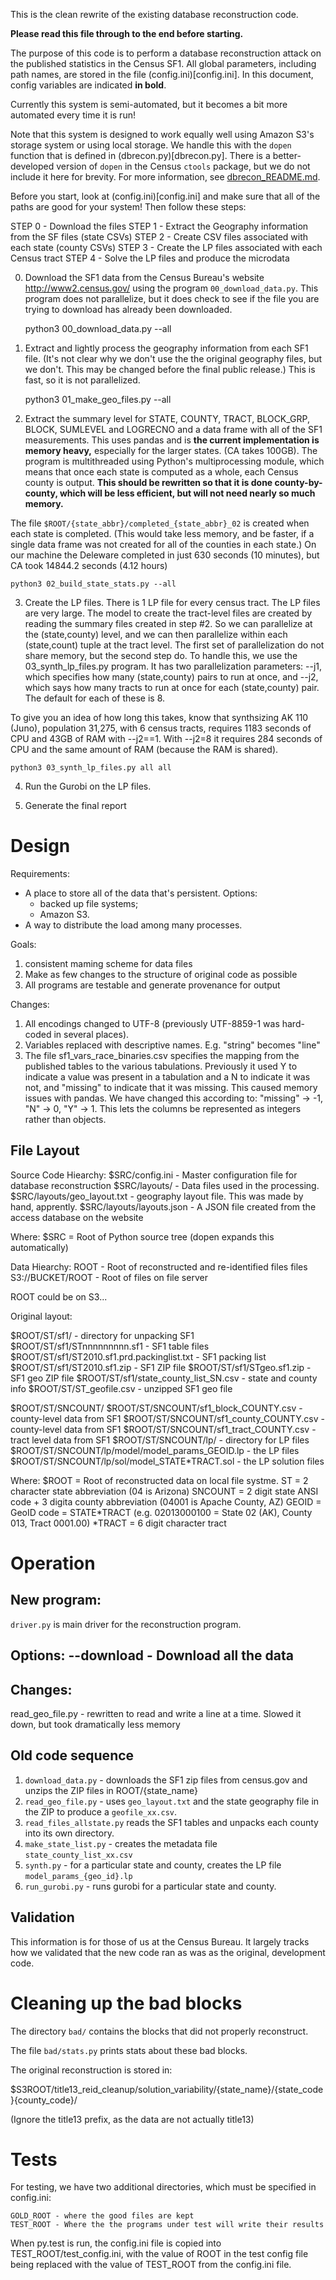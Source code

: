 This is the clean rewrite of the existing database reconstruction code.

**Please read this file through to the end before starting.**

The purpose of this code is to perform a database reconstruction
attack on the published statistics in the Census SF1. All global
parameters, including path names, are stored in the file
(config.ini)[config.ini]. In this document, config variables are
indicated **in bold**.

Currently this system is semi-automated, but it becomes a bit more
automated every time it is run!

Note that this system is designed to work equally well using Amazon
S3's storage system or using local storage.  We handle this with the
`dopen` function that is defined in (dbrecon.py)[dbrecon.py]. There is
a better-developed version of `dopen` in the Census `ctools` package,
but we do not include it here for brevity. For more information, see [dbrecon_README.md](dbrecon_README.md).

Before you start, look at (config.ini)[config.ini] and make sure that
all of the paths are good for your system! Then follow these steps:

   STEP 0 - Download the files
   STEP 1 - Extract the Geography information from the SF files (state CSVs)
   STEP 2 - Create CSV files associated with each state (county CSVs)
   STEP 3 - Create the LP files associated with each Census tract
   STEP 4 - Solve the LP files and produce the microdata


0. Download the SF1 data from the Census Bureau's website
http://www2.census.gov/ using the program `00_download_data.py`. This
program does not parallelize, but it does check to see if the file you
are trying to download has already been downloaded.

    python3 00_download_data.py --all

1. Extract and lightly process the geography information from each SF1
file. (It's not clear why we don't use the the original geography
files, but we don't. This may be changed before the final public
release.) This is fast, so it is not parallelized.

    python3 01_make_geo_files.py --all

2. Extract the summary level for STATE, COUNTY, TRACT, BLOCK_GRP,
BLOCK, SUMLEVEL and LOGRECNO and a data frame with all of the SF1
measurements. This uses pandas and is **the current implementation is memory heavy,** especially for the
larger states. (CA takes 100GB). The program is multithreaded using
Python's multiprocessing module, which means that once each state is computed as a whole, each Census county is output. **This should be rewritten so that it is done county-by-county, which will be less efficient, but will not need nearly so much memory.**

The file `$ROOT/{state_abbr}/completed_{state_abbr}_02` is created when each
state is completed. (This would take less memory, and be faster, if a
single data frame was not created for all of the counties in each
state.) On our machine the Deleware completed in just 630 seconds (10
minutes), but CA took 14844.2 seconds (4.12 hours)

    python3 02_build_state_stats.py --all

3. Create the LP files. There is 1 LP file for every census tract. The
LP files are very large. The model to create the tract-level files are
created by reading the summary files created in step #2. So we can
parallelize at the (state,county) level, and we can then parallelize
within each (state,count) tuple at the tract level. The first set of
parallelization do not share memory, but the second step do. To handle
this, we use the 03_synth_lp_files.py program. It has two
parallelization parameters: --j1, which specifies how many
(state,county) pairs to run at once, and --j2, which says how many
tracts to run at once for each (state,county) pair. The default for
each of these is 8.

To give you an idea of how long this takes, know that synthsizing AK 110 (Juno), population 31,275, with 6 census tracts, requires 1183 seconds of CPU and 43GB of RAM with --j2==1.  With --j2=8 it requires 284 seconds of CPU and the same amount of RAM (because the RAM is shared).

    python3 03_synth_lp_files.py all all 


4. Run the Gurobi on the LP files.

5. Generate the final report


# Design
Requirements:
* A place to store all of the data that's persistent.  Options: 
  * backed up file systems; 
  * Amazon S3. 
* A way to distribute the load among many processes. 
  
Goals: 
1. consistent maming scheme for data files
2. Make as few changes to the structure of original code as possible
3. All programs are testable and generate provenance for output

Changes:
1. All encodings changed to UTF-8 (previously UTF-8859-1 was hard-coded in several places). 
2. Variables replaced with descriptive names. E.g. "string" becomes "line"
3. The file sf1_vars_race_binaries.csv specifies the mapping from the published tables to the various tabulations. Previously it used Y to indicate a value was present in a tabulation and a N to indicate it was not, and "missing" to indicate that it was missing. This caused memory issues with pandas. We have changed this according to:  "missing" -> -1, "N" -> 0, "Y" -> 1. This lets the columns be represented as integers rather than objects.

## File Layout

Source Code Hiearchy:
    $SRC/config.ini             - Master configuration file for database reconstruction
    $SRC/layouts/               - Data files used in the processing.
    $SRC/layouts/geo_layout.txt - geography layout file. This was made by hand, apprently.
    $SRC/layouts/layouts.json   - A JSON file created from the access database on the website

Where:
   $SRC   = Root of Python source tree  (dopen expands this automatically)


Data Hiearchy:
    ROOT         - Root of reconstructed and re-identified files files
S3://BUCKET/ROOT - Root of files on file server

ROOT could be on S3...

Original layout:

$ROOT/ST/sf1/                         - directory for unpacking SF1
$ROOT/ST/sf1/STnnnnnnnnn.sf1          - SF1 table files
$ROOT/ST/sf1/ST2010.sf1.prd.packinglist.txt - SF1 packing list
$ROOT/ST/sf1/ST2010.sf1.zip           - SF1 ZIP file
$ROOT/ST/sf1/STgeo.sf1.zip            - SF1 geo ZIP file
$ROOT/ST/sf1/state_county_list_SN.csv - state and county info
$ROOT/ST/ST_geofile.csv               - unzipped SF1 geo file


$ROOT/ST/SNCOUNT/
$ROOT/ST/SNCOUNT/sf1_block_COUNTY.csv  - county-level data from SF1
$ROOT/ST/SNCOUNT/sf1_county_COUNTY.csv - county-level data from SF1
$ROOT/ST/SNCOUNT/sf1_tract_COUNTY.csv  - tract level data from SF1
$ROOT/ST/SNCOUNT/lp/                   - directory for LP files
$ROOT/ST/SNCOUNT/lp/model/model_params_GEOID.lp - the LP files
$ROOT/ST/SNCOUNT/lp/sol/model_STATE*TRACT.sol - the LP solution files

Where:
  $ROOT   = Root of reconstructed data on local file systme.
  ST      = 2 character state abbreviation  (04 is Arizona)
  SNCOUNT = 2 digit state ANSI code + 3 digita county abbreviation (04001 is Apache County, AZ)
  GEOID  = GeoID code = STATE*TRACT  (e.g. 02013000100 = State 02 (AK), County 013, Tract 0001.00)
  *TRACT = 6 digit character tract


# Operation
## New program:

`driver.py` is main driver for the reconstruction program. 

Options:
  --download - Download all the data
  --

## Changes:
read_geo_file.py - rewritten to read and write a line at a time. Slowed it down, but took dramatically less memory

## Old code sequence

1. `download_data.py` - downloads the SF1 zip files from census.gov and unzips the ZIP files in ROOT/{state_name}
2. `read_geo_file.py` - uses `geo_layout.txt` and the state geography file in the ZIP to produce a `geofile_xx.csv`. 
3. `read_files_allstate.py` reads the SF1 tables and unpacks each county into its own directory.
4. `make_state_list.py` - creates the metadata file `state_county_list_xx.csv`
5. `synth.py` - for a particular state and county, creates the LP file `model_params_{geo_id}.lp`
6. `run_gurobi.py` - runs gurobi for a particular state and county. 


## Validation

This information is for those of us at the Census Bureau. It largely
tracks how we validated that the new code ran as was as the original,
development code. 

# Cleaning up the bad blocks
The directory `bad/` contains the blocks that did not properly reconstruct.

The file `bad/stats.py` prints stats about these bad blocks.

The original reconstruction is stored in:

$S3ROOT/title13_reid_cleanup/solution_variability/{state_name}/{state_code}{county_code}/

(Ignore the title13 prefix, as the data are not actually title13)


# Tests
For testing, we have two additional directories, which must be specified in config.ini:

    GOLD_ROOT - where the good files are kept
    TEST_ROOT - Where the the programs under test will write their results


When py.test is run, the config.ini file is copied into TEST_ROOT/test_config.ini, with the value of ROOT in the test config file being replaced with the value of TEST_ROOT from the config.ini file.

